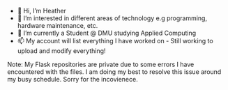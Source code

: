 - 👋 Hi, I’m Heather
- 👀 I’m interested in different areas of technology e.g programming, hardware maintenance, etc.
- 🌱 I’m currently a Student @ DMU studying Applied Computing
- 📫 My account will list everything I have worked on - Still working to upload and modify everything!

Note: My Flask repositories are private due to some errors I have encountered with the files. 
I am doing my best to resolve this issue around my busy schedule. Sorry for the incovienece.

<!---
Void-Stag/Void-Stag is a ✨ special ✨ repository because its `README.md` (this file) appears on your GitHub profile.
You can click the Preview link to take a look at your changes.
--->
